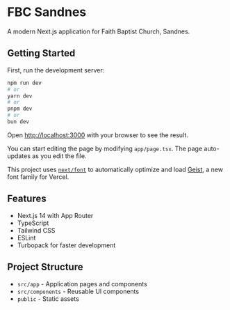 # FBC Sandnes

A modern Next.js application for Faith Baptist Church, Sandnes.

## Getting Started

First, run the development server:

```bash
npm run dev
# or
yarn dev
# or
pnpm dev
# or
bun dev
```

Open [http://localhost:3000](http://localhost:3000) with your browser to see the result.

You can start editing the page by modifying `app/page.tsx`. The page auto-updates as you edit the file.

This project uses [`next/font`](https://nextjs.org/docs/app/building-your-application/optimizing/fonts) to automatically optimize and load [Geist](https://vercel.com/font), a new font family for Vercel.

## Features

- Next.js 14 with App Router
- TypeScript
- Tailwind CSS
- ESLint
- Turbopack for faster development

## Project Structure

- `src/app` - Application pages and components
- `src/components` - Reusable UI components
- `public` - Static assets
